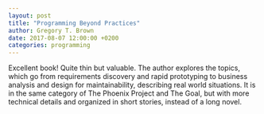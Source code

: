 ```yaml
---
layout: post
title: "Programming Beyond Practices"
author: Gregory T. Brown
date: 2017-08-07 12:00:00 +0200
categories: programming
---
```


Excellent book! Quite thin but valuable. The author explores the topics, which go from requirements discovery and rapid prototyping to business analysis and design for maintainability, describing real world situations. It is in the same category of The Phoenix Project and The Goal, but with more technical details and organized in short stories, instead of a long novel.